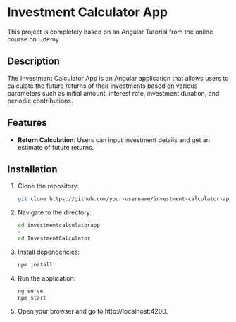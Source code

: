 # Investment Calculator App
This project is completely based on an Angular Tutorial from the online course on Udemy

## Description
The Investment Calculator App is an Angular application that allows users to calculate the future returns of their investments based on various parameters such as initial amount, interest rate, investment duration, and periodic contributions.

## Features
- **Return Calculation**: Users can input investment details and get an estimate of future returns.

## Installation
1. Clone the repository:
   ```bash
   git clone https://github.com/your-username/investment-calculator-app.git

2. Navigate to the directory:
   ```bash
   cd investmentcalculatorapp
   -
   cd InvestmentCalculator

3. Install dependencies:
   ```bash
   npm install

4. Run the application:
   ```bash
   ng serve
   npm start

5. Open your browser and go to http://localhost:4200.
